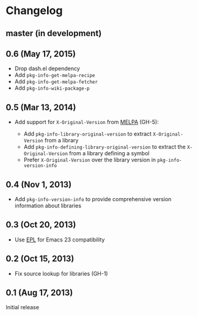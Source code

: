 Changelog
=========

master (in development)
-----------------------

0.6 (May 17, 2015)
------------------

- Drop dash.el dependency
- Add `pkg-info-get-melpa-recipe`
- Add `pkg-info-get-melpa-fetcher`
- Add `pkg-info-wiki-package-p`

0.5 (Mar 13, 2014)
------------------

- Add support for ``X-Original-Version`` from [MELPA][] (GH-5):

  - Add `pkg-info-library-original-version` to extract `X-Original-Version`
    from a library
  - Add `pkg-info-defining-library-original-version` to extract the
    `X-Original-Version` from a library defining a symbol
  - Prefer `X-Original-Version` over the library version in
    `pkg-info-version-info`

0.4 (Nov 1, 2013)
-----------------

- Add `pkg-info-version-info` to provide comprehensive version information about
  libraries

0.3 (Oct 20, 2013)
------------------

- Use [EPL][] for Emacs 23 compatibility

0.2 (Oct 15, 2013)
------------------

- Fix source lookup for libraries (GH-1)

0.1 (Aug 17, 2013)
------------------

Initial release

[MELPA]: http://melpa.milkbox.net/
[EPL]: https://github.com/cask/epl
